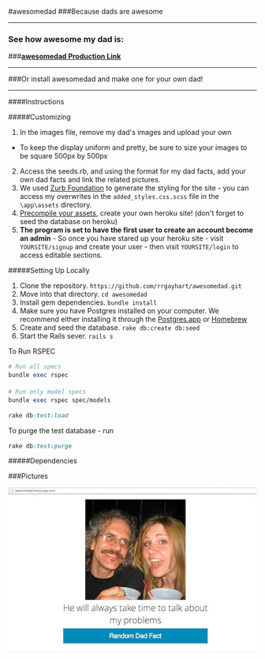 #awesomedad
###Because dads are awesome
<hr>

### See how awesome my dad is:
###[**awesomedad Production Link**](http://awesomedad.herokuapp.com/)

<hr>
###Or install awesomedad and make one for your own dad!
<hr>
####Instructions

#####Customizing

1. In the images file, remove my dad's images and upload your own
  - To keep the display uniform and pretty, be sure to size your images to be square 500px by 500px
2. Access the seeds.rb, and using the format for my dad facts, add your own dad facts and link the related pictures.
3. We used [Zurb Foundation](http://foundation.zurb.com/develop/download.html) to generate the styling for the site - you can access my overwrites in the `added_styles.css.scss` file in the `\app\assets` directory.
4. [Precompile your assets](https://devcenter.heroku.com/articles/rails-asset-pipeline), create 
your own heroku site! (don't forget to seed the database on heroku)
5. <b>The program is set to have the first user to create an account become an admin</b> - So once you have stared up your heroku site - visit `YOURSITE/signup` and create your user - then visit `YOURSITE/login` to access editable sections.

#####Setting Up Locally

1. Clone the repository.
  `https://github.com/rrgayhart/awesomedad.git`
2. Move into that directory.
  `cd awesomedad`
3. Install gem dependencies.
  `bundle install`
4. Make sure you have Postgres installed on your computer.
   We recommend either installing it through the [Postgres.app](http://postgresapp.com/) or [Homebrew](http://russbrooks.com/2010/11/25/install-postgresql-9-on-os-x)
5. Create and seed the database.
   `rake db:create db:seed`
6. Start the Rails sever.
   `rails s`


To Run RSPEC
```ruby
# Run all specs
bundle exec rspec

# Run only model specs
bundle exec rspec spec/models
```


```ruby
rake db:test:load
```

To purge the test database - run

```ruby
rake db:test:purge
```

#####Dependencies


###Pictures

![Dadfact](/app/assets/images/dadfact.jpg)
